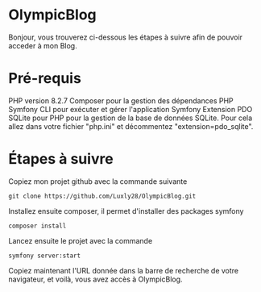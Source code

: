 # OlympicBlog

Bonjour, vous trouverez ci-dessous les étapes à suivre afin de pouvoir acceder à mon Blog.


# Pré-requis
PHP version 8.2.7
Composer pour la gestion des dépendances PHP
Symfony CLI pour exécuter et gérer l'application Symfony
Extension PDO SQLite pour PHP pour la gestion de la base de données SQLite. Pour cela allez dans votre fichier "php.ini" et décommentez "extension=pdo_sqlite".

# Étapes à suivre
Copiez mon projet github avec la commande suivante
```
git clone https://github.com/Luxly28/OlympicBlog.git
```

Installez ensuite composer, il permet d'installer des packages symfony

```
composer install
```

Lancez ensuite le projet avec la commande
```
symfony server:start
```

Copiez maintenant l'URL donnée dans la barre de recherche de votre navigateur, et voilà, vous avez accès à OlympicBlog.







